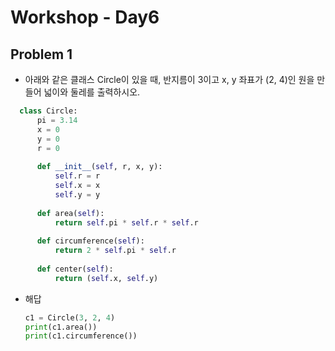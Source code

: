 # Workshop - Day6

## Problem 1

- 아래와 같은 클래스 Circle이 있을 때, 반지름이 3이고 x, y 좌표가 (2, 4)인 원을 만들어
  넓이와 둘레를 출력하시오.
  
```python
  class Circle:
      pi = 3.14
      x = 0
      y = 0
      r = 0
      
      def __init__(self, r, x, y):
          self.r = r
          self.x = x        
          self.y = y 
          
      def area(self):
          return self.pi * self.r * self.r
      
      def circumference(self):
          return 2 * self.pi * self.r
      
      def center(self):
          return (self.x, self.y)
  ```
  



- 해답

  ```python
  c1 = Circle(3, 2, 4)
  print(c1.area())
  print(c1.circumference())
  ```

  